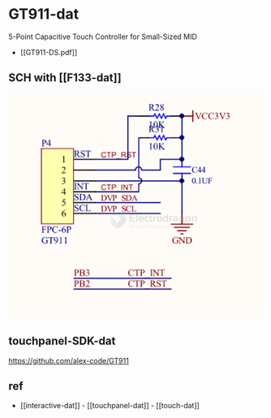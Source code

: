 
# GT911-dat

5-Point Capacitive Touch Controller for Small-Sized MID

- [[GT911-DS.pdf]]

## SCH with [[F133-dat]]

![](2025-08-09-16-57-45.png)


## touchpanel-SDK-dat 

https://github.com/alex-code/GT911






## ref 

- [[interactive-dat]] - [[touchpanel-dat]] - [[touch-dat]]
